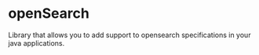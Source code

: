 # openSearch
Library that allows you to add support to opensearch specifications in your java applications.
